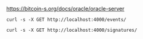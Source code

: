 https://bitcoin-s.org/docs/oracle/oracle-server

```
curl -s -X GET http://localhost:4000/events/

```

```
curl -s -X GET http://localhost:4000/signatures/

```
